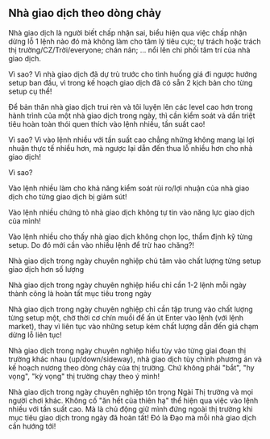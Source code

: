 ## Nhà giao dịch theo dòng chảy

Nhà giao dịch là người biết chấp nhận sai, biểu hiện qua việc chấp nhận dừng lỗ 1 lệnh nào đó mà không làm cho tâm lý tiêu cực; tự trách hoặc trách thị trường/CZ/Trời/everyone; chán nản; ... nổi lên chi phối tâm trí của nhà giao dịch.

Vì sao? Vì nhà giao dịch đã dự trù trước cho tình huống giá đi ngược hướng setup ban đầu, vì trong kế hoạch giao dịch đã có sẵn 2 kịch bản cho từng setup cụ thể!

Để bản thân nhà giao dịch trui rèn và tôi luyện lên các level cao hơn trong hành trình của một nhà giao dịch trong ngày, thì cần kiểm soát và dần triệt tiêu hoàn toàn thói quen thích vào lệnh nhiều, tần suất cao!

Vì sao? Vì vào lệnh nhiều với tần suất cao chẳng những không mang lại lợi nhuận thực tế nhiều hơn, mà ngược lại dẫn đến thua lỗ nhiều hơn cho nhà giao dịch!

Vì sao?

Vào lệnh nhiều làm cho khả năng kiểm soát rủi ro/lợi nhuận của nhà giao dịch cho từng giao dịch bị giảm sút!

Vào lệnh nhiều chứng tỏ nhà giao dịch không tự tin vào năng lực giao dịch của mình!

Vào lệnh nhiều cho thấy nhà giao dịch không chọn lọc, thẩm định kỹ từng setup. Do đó mới cần vào nhiều lệnh để trừ hao chăng?!

Nhà giao dịch trong ngày chuyên nghiệp chú tâm vào chất lượng từng setup giao dịch hơn số lượng 

Nhà giao dịch trong ngày chuyên nghiệp hiểu chỉ cần 1-2 lệnh mỗi ngày thành công là hoàn tất mục tiêu trong ngày

Nhà giao dịch trong ngày chuyên nghiệp chỉ cần tập trung vào chất lượng từng setup một, chờ thời cơ chín muồi để ấn út Enter vào lệnh (với lệnh market), thay vì liên tục vào những setup kém chất lượng dẫn đến giá chạm dừng lỗ liên tục!

Nhà giao dịch trong ngày chuyên nghiệp hiểu tùy vào từng giai đoạn thị trường khác nhau (up/down/sideway), nhà giao dịch tùy chỉnh phương án và kế hoạch nương theo dòng chảy của thị trường. Chứ không phải "bắt", "hy vọng", "kỳ vọng" thị trường chạy theo ý mình!

Nhà giao dịch trong ngày chuyên nghiệp tôn trọng Ngài Thị trường và mọi người chơi khác. Không cố "ăn hết của thiên hạ" thể hiện qua việc vào lệnh nhiều với tần suất cao. Mà là chủ động giữ mình đứng ngoài thị trường khi mục tiêu giao dịch trong ngày đã hoàn tất! Đó là Đạo mà mỗi nhà giao dịch cần hướng tới!